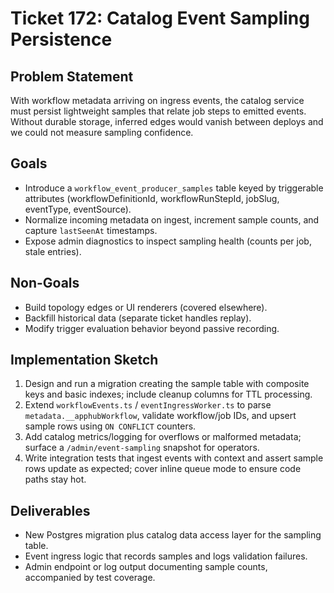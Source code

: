 # Ticket 172: Catalog Event Sampling Persistence

## Problem Statement
With workflow metadata arriving on ingress events, the catalog service must persist lightweight samples that relate job steps to emitted events. Without durable storage, inferred edges would vanish between deploys and we could not measure sampling confidence.

## Goals
- Introduce a `workflow_event_producer_samples` table keyed by triggerable attributes (workflowDefinitionId, workflowRunStepId, jobSlug, eventType, eventSource).
- Normalize incoming metadata on ingest, increment sample counts, and capture `lastSeenAt` timestamps.
- Expose admin diagnostics to inspect sampling health (counts per job, stale entries).

## Non-Goals
- Build topology edges or UI renderers (covered elsewhere).
- Backfill historical data (separate ticket handles replay).
- Modify trigger evaluation behavior beyond passive recording.

## Implementation Sketch
1. Design and run a migration creating the sample table with composite keys and basic indexes; include cleanup columns for TTL processing.
2. Extend `workflowEvents.ts` / `eventIngressWorker.ts` to parse `metadata.__apphubWorkflow`, validate workflow/job IDs, and upsert sample rows using `ON CONFLICT` counters.
3. Add catalog metrics/logging for overflows or malformed metadata; surface a `/admin/event-sampling` snapshot for operators.
4. Write integration tests that ingest events with context and assert sample rows update as expected; cover inline queue mode to ensure code paths stay hot.

## Deliverables
- New Postgres migration plus catalog data access layer for the sampling table.
- Event ingress logic that records samples and logs validation failures.
- Admin endpoint or log output documenting sample counts, accompanied by test coverage.
